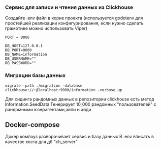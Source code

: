 ### Сервис для записи и чтения данных из Clickhouse


Создайте .env файл в корне проекта (используется godotenv для простейшей реализации конфигурирования, если нужно сделать грамотнее можно использовать Viper)
```dotenv
PORT = 8000

DB_HOST=127.0.0.1
DB_PORT=9000
DB_NAME=information
DB_USERNAME=""
DB_PASSWORD=""
```

### Миграции базы данных
```
migrate -path ./migration -database clickhouse://:@localhost:9000/information -verbose up
```
Для сидинга рандомных данных в репозитории clickhouse есть метод Information.SeedData
Генерирует 10_000 рандомных "пользователей" с рандомными юзерагентами,айпи и айди

## Docker-compose 
Докер компоуз разворачивает сервис и базу данных
В .env вписать в качестве хоста для дб "ch_server"


